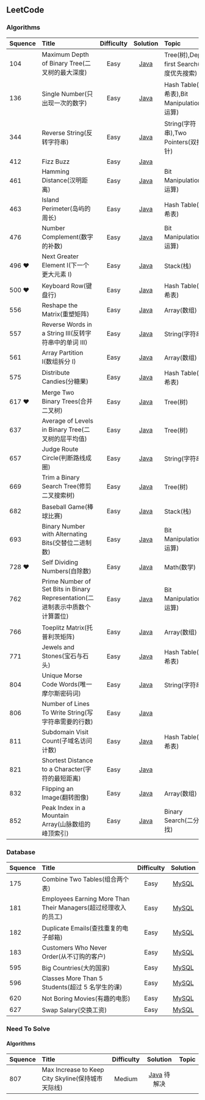 ## LeetCode

### Algorithms

| Squence | Title                                                                         | Difficulty |                                                                    Solution                                                                    | Topic                                       |
| :------ | :---------------------------------------------------------------------------- | :--------: | :--------------------------------------------------------------------------------------------------------------------------------------------: | :------------------------------------------ |
| 104     | Maximum Depth of Binary Tree(二叉树的最大深度)                                |    Easy    |               [Java](https://github.com/leoqin0816/leetcode/blob/master/Algorithms/Java/Tree/104.MaximumDepthOfBinaryTree.java)                | Tree(树),Depth-first Search(深度优先搜索)   |
| 136     | Single Number(只出现一次的数字)                                               |    Easy    |                [Java](https://github.com/leoqin0816/leetcode/blob/master/Algorithms/Java/BitManipulation/136.SingleNumber.java)                | Hash Table(哈希表),Bit Manipulation(位运算) |
| 344     | Reverse String(反转字符串)                                                    |    Easy    |                    [Java](https://github.com/leoqin0816/leetcode/blob/master/Algorithms/Java/String/344.ReverseString.java)                    | String(字符串),Two Pointers(双指针)         |
| 412     | Fizz Buzz                                                                     |    Easy    |                      [Java](https://github.com/leoqin0816/leetcode/blob/master/Algorithms/Java/Others/412.FizzBuzz.java)                       |
| 461     | Hamming Distance(汉明距离)                                                    |    Easy    |              [Java](https://github.com/leoqin0816/leetcode/blob/master/Algorithms/Java/BitManipulation/461.HammingDistance.java)               | Bit Manipulation(位运算)                    |
| 463     | Island Perimeter(岛屿的周长)                                                  |    Easy    |                 [Java](https://github.com/leoqin0816/leetcode/blob/master/Algorithms/Java/HashTable/463.IslandPerimeter.java)                  | Hash Table(哈希表)                          |
| 476     | Number Complement(数字的补数)                                                 |    Easy    |              [Java](https://github.com/leoqin0816/leetcode/blob/master/Algorithms/Java/BitManipulation/476.NumberComplement.java)              | Bit Manipulation(位运算)                    |
| 496 ❤   | Next Greater Element I(下一个更大元素 I)                                      |    Easy    |                 [Java](https://github.com/leoqin0816/leetcode/blob/master/Algorithms/Java/Stack/496.NextGreaterElementI.java)                  | Stack(栈)                                   |
| 500 ❤   | Keyboard Row(键盘行)                                                          |    Easy    |                   [Java](https://github.com/leoqin0816/leetcode/blob/master/Algorithms/Java/HashTable/500.KeyboardRow.java)                    | Hash Table(哈希表)                          |
| 556     | Reshape the Matrix(重塑矩阵)                                                  |    Easy    |                   [Java](https://github.com/leoqin0816/leetcode/blob/master/Algorithms/Java/Array/566.ReshapeTheMatrix.java)                   | Array(数组)                                 |
| 557     | Reverse Words in a String III(反转字符串中的单词 III)                         |    Easy    |              [Java](https://github.com/leoqin0816/leetcode/blob/master/Algorithms/Java/String/557.ReverseWordsInAStringIII.java)               | String(字符串)                              |
| 561     | Array Partition I(数组拆分 I)                                                 |    Easy    |                   [Java](https://github.com/leoqin0816/leetcode/blob/master/Algorithms/Java/Array/561.ArrayPartitionI.java)                    | Array(数组)                                 |
| 575     | Distribute Candies(分糖果)                                                    |    Easy    |                [Java](https://github.com/leoqin0816/leetcode/blob/master/Algorithms/Java/HashTable/575.DistributeCandies.java)                 | Hash Table(哈希表)                          |
| 617 ❤   | Merge Two Binary Trees(合并二叉树)                                            |    Easy    |                  [Java](https://github.com/leoqin0816/leetcode/blob/master/Algorithms/Java/Tree/617.MergeTwoBinaryTrees.java)                  | Tree(树)                                    |
| 637     | Average of Levels in Binary Tree(二叉树的层平均值)                            |    Easy    |              [Java](https://github.com/leoqin0816/leetcode/blob/master/Algorithms/Java/Tree/637.AverageOfLevelsInBinaryTree.java)              | Tree(树)                                    |
| 657     | Judge Route Circle(判断路线成圈)                                              |    Easy    |                  [Java](https://github.com/leoqin0816/leetcode/blob/master/Algorithms/Java/String/657.JudgeRouteCircle.java)                   | String(字符串)                              |
| 669     | Trim a Binary Search Tree(修剪二叉搜索树)                                     |    Easy    |                 [Java](https://github.com/leoqin0816/leetcode/blob/master/Algorithms/Java/Tree/669.TrimABinarySearchTree.java)                 | Tree(树)                                    |
| 682     | Baseball Game(棒球比赛)                                                       |    Easy    |                     [Java](https://github.com/leoqin0816/leetcode/blob/master/Algorithms/Java/Stack/682.BaseballGame.java)                     | Stack(栈)                                   |
| 693     | Binary Number with Alternating Bits(交替位二进制数)                           |    Easy    |      [Java](https://github.com/leoqin0816/leetcode/blob/master/Algorithms/Java/BitManipulation/693.BinaryNumberWithAlternatingBits.java)       | Bit Manipulation(位运算)                    |
| 728 ❤   | Self Dividing Numbers(自除数)                                                 |    Easy    |                  [Java](https://github.com/leoqin0816/leetcode/blob/master/Algorithms/Java/Math/728.SelfDividingNumbers.java)                  | Math(数学)                                  |
| 762     | Prime Number of Set Bits in Binary Representation(二进制表示中质数个计算置位) |    Easy    | [Java](https://github.com/leoqin0816/leetcode/blob/master/Algorithms/Java/BitManipulation/762.PrimeNumberOfSetBitsInBinaryRepresentation.java) | Bit Manipulation(位运算)                    |
| 766     | Toeplitz Matrix(托普利茨矩阵)                                                 |    Easy    |                    [Java](https://github.com/leoqin0816/leetcode/blob/master/Algorithms/Java/Array/766.ToeplitzMatrix.java)                    | Array(数组)                                 |
| 771     | Jewels and Stones(宝石与石头)                                                 |    Easy    |                 [Java](https://github.com/leoqin0816/leetcode/blob/master/Algorithms/Java/HashTable/771.JewelsAndStones.java)                  | Hash Table(哈希表)                          |
| 804     | Unique Morse Code Words(唯一摩尔斯密码词)                                     |    Easy    |                [Java](https://github.com/leoqin0816/leetcode/blob/master/Algorithms/Java/String/804.UniqueMorseCodeWords.java)                 | String(字符串)                              |
| 806     | Number of Lines To Write String(写字符串需要的行数)                           |    Easy    |             [Java](https://github.com/leoqin0816/leetcode/blob/master/Algorithms/Java/Others/806.NumberOfLinesToWriteString.java)              |
| 811     | Subdomain Visit Count(子域名访问计数)                                         |    Easy    |               [Java](https://github.com/leoqin0816/leetcode/blob/master/Algorithms/Java/HashTable/811.SubdomainVisitCount.java)                | Hash Table(哈希表)                          |
| 821     | Shortest Distance to a Character(字符的最短距离)                              |    Easy    |            [Java](https://github.com/leoqin0816/leetcode/blob/master/Algorithms/Java/Others/821.ShortestDistanceToACharacter.java)             |
| 832     | Flipping an Image(翻转图像)                                                   |    Easy    |                   [Java](https://github.com/leoqin0816/leetcode/blob/master/Algorithms/Java/Array/832.FlippingAnImage.java)                    | Array(数组)                                 |
| 852     | Peak Index in a Mountain Array(山脉数组的峰顶索引)                            |    Easy    |           [Java](https://github.com/leoqin0816/leetcode/blob/master/Algorithms/Java/BinarySearch/852.PeakIndexInAMountainArray.java)           | Binary Search(二分查找)                     |

### Database

| Squence | Title                                                          | Difficulty |                                                         Solution                                                         |
| :------ | :------------------------------------------------------------- | :--------: | :----------------------------------------------------------------------------------------------------------------------: |
| 175     | Combine Two Tables(组合两个表)                                 |    Easy    |           [MySQL](https://github.com/leoqin0816/leetcode/blob/master/Database/MySQL/175.CombineTwoTables.sql)            |
| 181     | Employees Earning More Than Their Managers(超过经理收入的员工) |    Easy    | [MySQL](https://github.com/leoqin0816/leetcode/blob/master/Database/MySQL/181.EmployeesEarningMoreThanTheirManagers.sql) |
| 182     | Duplicate Emails(查找重复的电子邮箱)                           |    Easy    |            [MySQL](https://github.com/leoqin0816/leetcode/blob/master/Database/MySQL/182.DuplicateEmails.sql)            |
| 183     | Customers Who Never Order(从不订购的客户)                      |    Easy    |        [MySQL](https://github.com/leoqin0816/leetcode/blob/master/Database/MySQL/183.CustomersWhoNeverOrder.sql)         |
| 595     | Big Countries(大的国家)                                        |    Easy    |             [MySQL](https://github.com/leoqin0816/leetcode/blob/master/Database/MySQL/595.BigCountries.sql)              |
| 596     | Classes More Than 5 Students(超过 5 名学生的课)                |    Easy    |       [MySQL](https://github.com/leoqin0816/leetcode/blob/master/Database/MySQL/596.ClassesMoreThan5Students.sql)        |
| 620     | Not Boring Movies(有趣的电影)                                  |    Easy    |            [MySQL](https://github.com/leoqin0816/leetcode/blob/master/Database/MySQL/620.NotBoringMovies.sql)            |
| 627     | Swap Salary(交换工资)                                          |    Easy    |              [MySQL](https://github.com/leoqin0816/leetcode/blob/master/Database/MySQL/627.SwapSalary.sql)               |

### Need To Solve

#### Algorithms

| Squence | Title                                             | Difficulty |                                                        Solution                                                         | Topic |
| :------ | :------------------------------------------------ | :--------: | :---------------------------------------------------------------------------------------------------------------------: | :---- |
| 807     | Max Increase to Keep City Skyline(保持城市天际线) |   Medium   | [Java](https://github.com/leoqin0816/leetcode/blob/master/Algorithms/Java/807.MaxIncreaseToKeepCitySkyline.java) 待解决 |
